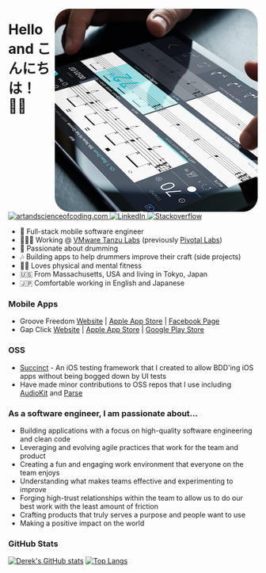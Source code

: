 <p align="center">
  <img src="https://github.com/derekleerock/derekleerock/raw/main/headerimage.png" width="410" alt="Groove Freedom on iPad" align="right" />
</p>

# Hello and こんにちは！ 🤘🏻

<p align="left">
  <a href="https://artandscienceofcoding.com/">
    <img src="https://img.shields.io/badge/Website%2FBlog-artandscienceofcoding.com-%238cd2d5" alt="artandscienceofcoding.com"/>
  </a>

  <a href="https://www.linkedin.com/in/derekleerock/">
    <img src="https://img.shields.io/badge/-LinkedIn-%233781da" alt="LinkedIn"/>
  </a>

  <a href="https://stackoverflow.com/users/1470581/derek-lee?tab=profile">
    <img src="https://img.shields.io/badge/-stackoverflow-red" alt="Stackoverflow"/>
  </a>
</p>

- 📱 Full-stack mobile software engineer
- 🧑🏻‍💻 Working @ [VMware Tanzu Labs](https://tanzu.vmware.com/labs) (previously [Pivotal Labs](https://en.wikipedia.org/wiki/Pivotal_Labs))
- 🥁 Passionate about drumming
- 🎶 Building apps to help drummers improve their craft (side projects)
- 💪🏻 Loves physical and mental fitness
- 🇺🇸 From Massachusetts, USA and living in Tokyo, Japan
- 🇯🇵 Comfortable working in English and Japanese

### Mobile Apps
- Groove Freedom [Website](http://www.groovefreedomapp.com/) | [Apple App Store](https://apps.apple.com/app/id963554681) | [Facebook Page](https://www.facebook.com/groovefreedom/)
- Gap Click [Website](https://gapclick.app/) | [Apple App Store](https://apps.apple.com/app/id1443682940) | [Google Play Store](https://play.google.com/store/apps/details?id=com.sunrisingappdev.gapclick)

### OSS

- [Succinct](https://github.com/derekleerock/Succinct) - An iOS testing framework that I created to allow BDD'ing iOS apps without being bogged down by UI tests
- Have made minor contributions to OSS repos that I use including [AudioKit](https://github.com/AudioKit/AudioKit) and [Parse](https://github.com/parse-community/Parse-SDK-iOS-OSX)

### As a software engineer, I am passionate about...
- Building applications with a focus on high-quality software engineering and clean code
- Leveraging and evolving agile practices that work for the team and product
- Creating a fun and engaging work environment that everyone on the team enjoys
- Understanding what makes teams effective and experimenting to improve
- Forging high-trust relationships within the team to allow us to do our best work with the least amount of friction
- Crafting products that truly serves a purpose and people want to use
- Making a positive impact on the world

### GitHub Stats
[![Derek's GitHub stats](https://github-readme-stats.vercel.app/api?username=derekleerock&theme=tokyonight&show_icons=true)](https://github.com/anuraghazra/github-readme-stats)
[![Top Langs](https://github-readme-stats.vercel.app/api/top-langs/?username=derekleerock&theme=tokyonight&layout=compact)](https://github.com/anuraghazra/github-readme-stats)
